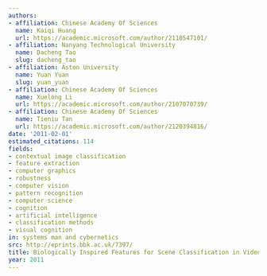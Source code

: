 ```yaml
---
authors:
- affiliation: Chinese Academy Of Sciences
  name: Kaiqi Huang
  url: https://academic.microsoft.com/author/2110547101/
- affiliation: Nanyang Technological University
  name: Dacheng Tao
  slug: dacheng_tao
- affiliation: Aston University
  name: Yuan Yuan
  slug: yuan_yuan
- affiliation: Chinese Academy Of Sciences
  name: Xuelong Li
  url: https://academic.microsoft.com/author/2107070739/
- affiliation: Chinese Academy Of Sciences
  name: Tieniu Tan
  url: https://academic.microsoft.com/author/2120394816/
date: '2011-02-01'
estimated_citations: 114
fields:
- contextual image classification
- feature extraction
- computer graphics
- robustness
- computer vision
- pattern recognition
- computer science
- cognition
- artificial intelligence
- classification methods
- visual cognition
in: systems man and cybernetics
src: http://eprints.bbk.ac.uk/7397/
title: Biologically Inspired Features for Scene Classification in Video Surveillance
year: 2011
---
```

